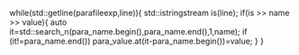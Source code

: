 while(std::getline(parafileexp,line)){
                    std::istringstream is(line);
                    if(is >> name >> value){
                        auto it=std::search_n(para_name.begin(),para_name.end(),1,name);
                        if (it!=para_name.end())
                            para_value.at(it-para_name.begin())=value;
                    }
                }